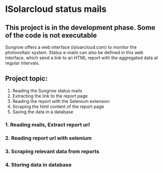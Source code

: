 # ISolarcloud status mails

## **This project is in the development phase. Some of the code is not executable**

Sungrow offers a web interface (isloarcloud.com) to monitor the photovoltaic system. Status e-mails can also be defined in this web interface, which send a link to an HTML report with the aggregated data at regular intervals.


## Project topic:
1.  Reading the Sungrow status mails
2.  Extracting the link to the report page
3.  Reading the report with the Selenium extension
4.  Scraping the html content of the report page
5.  Saving the data in a database


### 1.  Reading mails, Extract report url



### 2.  Reading report url with selenium

### 3.  Scraping relevant data from reports

### 4.  Storing data in database
